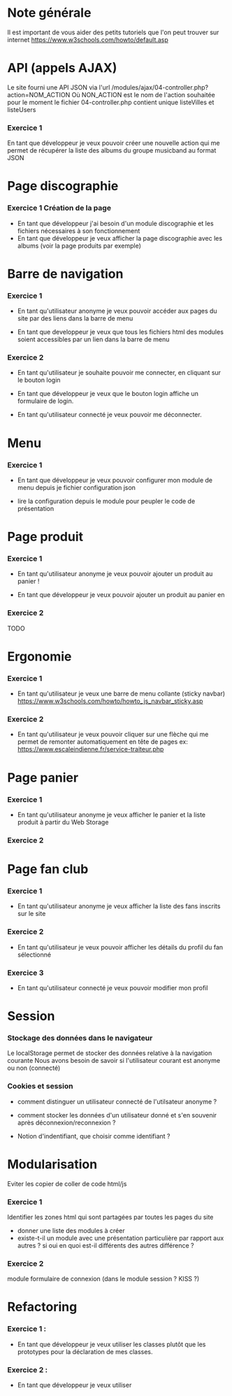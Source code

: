 Note générale
================

Il est important de vous aider des petits tutoriels que l'on peut trouver sur internet
https://www.w3schools.com/howto/default.asp

API (appels AJAX)
==================
Le site fourni une API JSON via l'url /modules/ajax/04-controller.php?action=NOM_ACTION
Où NON_ACTION est le nom de l'action souhaitée pour le moment le fichier 04-controller.php
contient unique listeVilles et listeUsers

### Exercice 1
En tant que développeur je veux pouvoir créer une nouvelle action qui me permet
de récupérer la liste des albums du groupe musicband au format JSON

Page discographie
==================

### Exercice 1 Création de la page

- En tant que développeur j'ai besoin d'un module discographie et les fichiers nécessaires à son fonctionnement
- En tant que développeur je veux afficher la page discographie avec les albums (voir la page produits par exemple)


Barre de navigation
===================

### Exercice 1
- En tant qu'utilisateur anonyme je veux pouvoir accéder aux pages du site par des liens dans la barre de menu

- En tant que developpeur je veux que tous les fichiers html des modules soient accessibles par un lien dans la barre de menu

### Exercice 2

- En tant qu'utilisateur je souhaite pouvoir me connecter, en cliquant sur le bouton login

- En tant que développeur je veux que le bouton login affiche un formulaire de login.

- En tant qu'utilisateur connecté je veux pouvoir me déconnecter.

Menu
============

### Exercice 1

 - En tant que développeur je veux pouvoir configurer mon module de menu depuis je fichier configuration json

 - lire la configuration depuis le module pour peupler le code de présentation


Page produit
============

### Exercice 1

- En tant qu'utilisateur anonyme je veux pouvoir ajouter un produit au panier !

- En tant que développeur je veux pouvoir ajouter un produit au panier en

### Exercice 2

TODO

Ergonomie
===========

### Exercice 1
- En tant qu'utilisateur je veux une barre de menu collante (sticky navbar)
https://www.w3schools.com/howto/howto_js_navbar_sticky.asp

### Exercice 2

- En tant qu'utilisateur je veux pouvoir cliquer sur une flèche qui me permet de remonter automatiquement en tête de pages
ex: https://www.escaleindienne.fr/service-traiteur.php


Page panier
===========

### Exercice 1

- En tant qu'utilisateur anonyme je veux afficher le panier et la liste produit à partir du Web Storage

### Exercice 2

Page fan club
=============

### Exercice 1

- En tant qu'utilisateur anonyme je veux afficher la liste des fans inscrits sur le site

### Exercice 2

- En tant qu'utilisateur je veux pouvoir afficher les détails du profil du fan sélectionné

### Exercice 3

- En tant qu'utilisateur connecté je veux pouvoir modifier mon profil

Session
==============

### Stockage des données dans le navigateur

Le localStorage permet de stocker des données relative à la navigation courante
Nous avons besoin de savoir si l'utilisateur courant est anonyme ou non (connecté)

### Cookies et session

 - comment distinguer un utilisateur connecté de l'utilsateur anonyme ?

 - comment stocker les données d'un utilisateur donné et s'en souvenir après
 déconnexion/reconnexion ?

 - Notion d'indentifiant, que choisir comme identifiant ?

Modularisation
==============

Eviter les copier de coller de code html/js

### Exercice 1

Identifier les zones html qui sont partagées par toutes les pages du site
 - donner une liste des modules à créer
 - existe-t-il un module avec une présentation particulière par rapport aux autres ?
   si oui en quoi est-il différents des autres différence ?

### Exercice 2

 module formulaire de connexion (dans le module session ? KISS ?)


Refactoring
=============

### Exercice 1 :

- En tant que développeur je veux utiliser les classes plutôt que les prototypes
pour la déclaration de mes classes.

### Exercice 2 :

- En tant que développeur je veux utiliser
